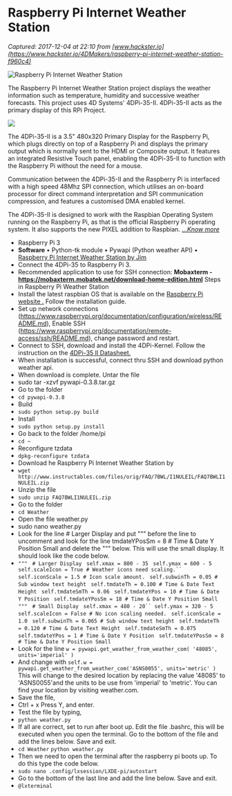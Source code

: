 # Raspberry Pi Internet Weather Station

_Captured: 2017-12-04 at 22:10 from [www.hackster.io](https://www.hackster.io/4DMakers/raspberry-pi-internet-weather-station-f960c4)_

![Raspberry Pi Internet Weather Station](https://hackster.imgix.net/uploads/attachments/377091/raspberry_pi_weater_station_PUHjsejHxT.png?auto=compress%2Cformat&w=900&h=675&fit=min)

The Raspberry Pi Internet Weather Station project displays the weather information such as temperature, humidity and successive weather forecasts. This project uses 4D Systems' 4DPi-35-II. 4DPi-35-II acts as the primary display of this RPi Project.

![](https://hackster.imgix.net/uploads/attachments/377094/blobid1509759255751.png?auto=compress%2Cformat&w=680&h=510&fit=max)

The 4DPi-35-II is a 3.5" 480x320 Primary Display for the Raspberry Pi, which plugs directly on top of a Raspberry Pi and displays the primary output which is normally sent to the HDMI or Composite output. It features an integrated Resistive Touch panel, enabling the 4DPi-35-II to function with the Raspberry Pi without the need for a mouse.

Communication between the 4DPi-35-II and the Raspberry Pi is interfaced with a high speed 48Mhz SPI connection, which utilises an on-board processor for direct command interpretation and SPI communication compression, and features a customised DMA enabled kernel.

The 4DPi-35-II is designed to work with the Raspbian Operating System running on the Raspberry Pi, as that is the official Raspberry Pi operating system. It also supports the new PIXEL addition to Raspbian. _[...Know more](http://www.4dsystems.com.au/product/4DPi_35/)_

  * Raspberry Pi 3
  * **Software** • Python-tk module • Pywapi (Python weather API) • [Raspberry Pi Internet Weather Station by Jim](https://www.instructables.com/id/Raspberry-Pi-Internet-Weather-Station/)
  * Connect the 4DPi-35 to Raspberry Pi 3.
  * Recommended application to use for SSH connection: **Mobaxterm - https://mobaxterm.mobatek.net/download-home-edition.html** Steps in Raspberry Pi Weather Station 
  * Install the latest raspbian OS that is available on the [Raspberry Pi website .](https://www.raspberrypi.org/downloads/raspbian/) Follow the installation guide.
  * Set up network connections (https://www.raspberrypi.org/documentation/configuration/wireless/README.md), Enable SSH (https://www.raspberrypi.org/documentation/remote-access/ssh/README.md), change password and restart.
  * Connect to SSH, download and install the 4DPi-Kernel. Follow the instruction on the [4DPi-35 II Datasheet. ](http://www.4dsystems.com.au/productpages/4DPi-35/downloads/4DPi-35_datasheet_R_2_7.pdf)
  * When installation is successful, connect thru SSH and download python weather api.
  * When download is complete. Untar the file
  * sudo tar -xzvf pywapi-0.3.8.tar.gz 
  * Go to the folder
  * `cd pywapi-0.3.8`
  * Build
  * `sudo python setup.py build`
  * Install
  * `sudo python setup.py install`
  * Go back to the folder /home/pi
  * `cd ~`
  * Reconfigure tzdata
  * `dpkg-reconfigure tzdata`
  * Download he Raspberry Pi Internet Weather Station by
  * `wget http://www.instructables.com/files/orig/FAQ/7BWL/I1NULEIL/FAQ7BWLI1NULEIL.zip`
  * Unzip the file
  * `sudo unzip FAQ7BWLI1NULEIL.zip`
  * Go to the folder
  * `cd Weather`
  * Open the file weather.py
  * sudo nano weather.py 
  * Look for the line # Larger Display and put """ before the line to uncomment and look for the line tmdateYPosSm = 8 # Time & Date Y Position Small and delete the """ below. This will use the small display. It should look like the code below.
  * `"""` ` # Larger Display` ` self.xmax = 800 - 35` ` self.ymax = 600 - 5` ` self.scaleIcon = True # Weather icons need scaling.`` self.iconScale = 1.5 # Icon scale amount.` ` self.subwinTh = 0.05 # Sub window text height` ` self.tmdateTh = 0.100 # Time & Date Text Height` ` self.tmdateSmTh = 0.06` ` self.tmdateYPos = 10 # Time & Date Y Position` ` self.tmdateYPosSm = 18 # Time & Date Y Position Small` ` """` ` # Small Display` ` self.xmax = 480 - 20`` self.ymax = 320 - 5` ` self.scaleIcon = False # No icon scaling needed.` ` self.iconScale = 1.0` ` self.subwinTh = 0.065 # Sub window text height` ` self.tmdateTh = 0.120 # Time & Date Text Height` ` self.tmdateSmTh = 0.075` ` self.tmdateYPos = 1 # Time & Date Y Position` ` self.tmdateYPosSm = 8 # Time & Date Y Position Small`
  * Look for the line `w = pywapi.get_weather_from_weather_com( '48085', units='imperial' )`
  * And change with `self.w = pywapi.get_weather_from_weather_com('ASNS0055', units='metric' )` This will change to the desired location by replacing the value '48085' to 'ASNS0055'and the units to be use from 'imperial' to 'metric'. You can find your location by visiting weather.com. 
  * Save the file,
  * Ctrl + x Press Y, and enter. 
  * Test the file by typing,
  * `python weather.py`
  * If all are correct, set to run after boot up. Edit the file .bashrc, this will be executed when you open the terminal. Go to the bottom of the file and add the lines below. Save and exit.
  * `cd Weather` `python weather.py`
  * Then we need to open the terminal after the raspberry pi boots up. To do this type the code below.
  * `sudo nano .config/lxsession/LXDE-pi/autostart`
  * Go to the bottom of the last line and add the line below. Save and exit.
  * `@lxterminal`
